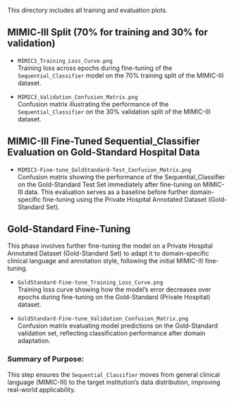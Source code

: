 This directory includes all training and evaluation plots.

## MIMIC‑III Split (70% for training and 30% for validation)

- `MIMIC3_Training_Loss_Curve.png`  
  Training loss across epochs during fine-tuning of the `Sequential_Classifier` model on the 70% training split of the MIMIC-III dataset.

- `MIMIC3_Validation_Confusion_Matrix.png`  
  Confusion matrix illustrating the performance of the `Sequential_Classifier` on the 30% validation split of the MIMIC-III dataset.

## MIMIC-III Fine-Tuned Sequential_Classifier Evaluation on Gold-Standard Hospital Data
- `MIMIC3-Fine-tune_GoldStandard-Test_Confusion_Matrix.png`  
  Confusion matrix showing the performance of the Sequential_Classifier on the Gold-Standard Test Set immediately after fine-tuning on MIMIC-III data. This evaluation serves as a baseline before further domain-specific fine-tuning using the Private Hospital Annotated Dataset (Gold-Standard Set).

## Gold‑Standard Fine‑Tuning 

This phase involves further fine-tuning the model on a Private Hospital Annotated Dataset (Gold-Standard Set) to adapt it to domain-specific clinical language and annotation style, following the initial MIMIC-III fine-tuning.

- `GoldStandard-Fine-tune_Training_Loss_Curve.png`  
  Training loss curve showing how the model’s error decreases over epochs during fine-tuning on the Gold-Standard (Private Hospital) dataset.

- `GoldStandard-Fine-tune_Validation_Confusion_Matrix.png`  
  Confusion matrix evaluating model predictions on the Gold-Standard validation set, reflecting classification performance after domain adaptation.

### Summary of Purpose:

This step ensures the `Sequential_Classifier` moves from general clinical language (MIMIC-III) to the target institution’s data distribution, improving real-world applicability.

